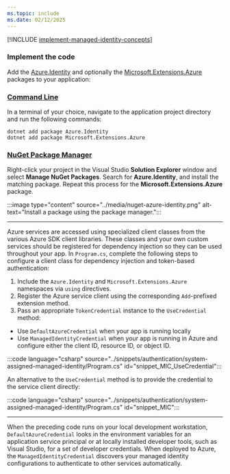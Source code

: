 ```yaml
---
ms.topic: include
ms.date: 02/12/2025
---
```


[!INCLUDE [implement-managed-identity-concepts](implement-managed-identity-concepts.md)]

### Implement the code

Add the [Azure.Identity](/dotnet/api/azure.identity) and optionally the [Microsoft.Extensions.Azure](/dotnet/api/microsoft.extensions.azure) packages to your application:

### [Command Line](#tab/command-line)

In a terminal of your choice, navigate to the application project directory and run the following commands:

```dotnetcli
dotnet add package Azure.Identity
dotnet add package Microsoft.Extensions.Azure
```

### [NuGet Package Manager](#tab/nuget-package)

Right-click your project in the Visual Studio **Solution Explorer** window and select **Manage NuGet Packages**. Search for **Azure.Identity**, and install the matching package. Repeat this process for the **Microsoft.Extensions.Azure** package.

:::image type="content" source="../media/nuget-azure-identity.png" alt-text="Install a package using the package manager.":::

---

Azure services are accessed using specialized client classes from the various Azure SDK client libraries. These classes and your own custom services should be registered for dependency injection so they can be used throughout your app. In `Program.cs`, complete the following steps to configure a client class for dependency injection and token-based authentication:

1. Include the `Azure.Identity` and `Microsoft.Extensions.Azure` namespaces via `using` directives.
1. Register the Azure service client using the corresponding `Add`-prefixed extension method.
1. Pass an appropriate `TokenCredential` instance to the `UseCredential` method:

- Use `DefaultAzureCredential` when your app is running locally
- Use `ManagedIdentityCredential` when your app is running in Azure and configure either the client ID, resource ID, or object ID.

:::code language="csharp" source="../snippets/authentication/system-assigned-managed-identity/Program.cs" id="snippet_MIC_UseCredential":::

An alternative to the `UseCredential` method is to provide the credential to the service client directly:

:::code language="csharp" source="../snippets/authentication/system-assigned-managed-identity/Program.cs" id="snippet_MIC":::

---

When the preceding code runs on your local development workstation, `DefaultAzureCredential` looks in the environment variables for an application service principal or at locally installed developer tools, such as Visual Studio, for a set of developer credentials. When deployed to Azure, the `ManagedIdentityCredential` discovers your managed identity configurations to authenticate to other services automatically.
